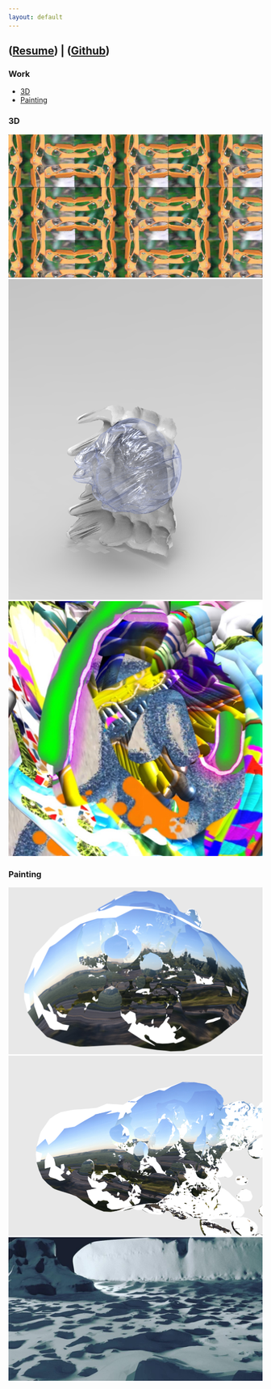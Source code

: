 ```yaml
---
layout: default
---
```

## ([Resume](http://cwmart.in/Resume.pdf)) | ([Github](http://github.com/ChristopherWMartin/))

### Work
- [3D](###3D)
- [Painting](###Painting)

### 3D
<img src="img/0.png">
<img src="img/1.png">
<img src="img/2.jpg">

### Painting
<img src="img/3.png">
<img src="img/4.png">
<img src="img/5.jpg">
